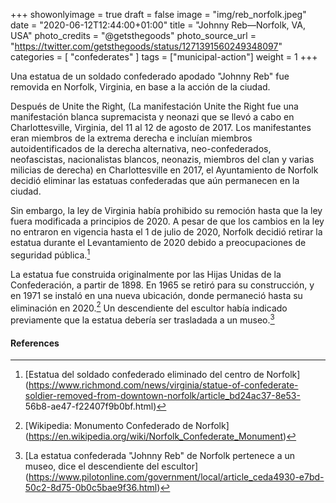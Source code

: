 +++
showonlyimage = true
draft = false
image = "img/reb_norfolk.jpeg"
date = "2020-06-12T12:44:00+01:00"
title = "Johnny Reb—Norfolk, VA, USA"
photo_credits = "@getsthegoods"
photo_source_url = "https://twitter.com/getsthegoods/status/1271391560249348097"
categories = [ "confederates" ]
tags = ["municipal-action"]
weight = 1
+++


Una estatua de un soldado confederado apodado "Johnny Reb" fue removida en Norfolk, Virginia, en base a la acción de la ciudad.

<!--more-->

Después de Unite the Right, (La manifestación Unite the Right fue una manifestación blanca supremacista y neonazi que se llevó a cabo en Charlottesville, Virginia, del 11 al 12 de agosto de 2017. Los manifestantes eran miembros de la extrema derecha e incluían miembros autoidentificados de la derecha alternativa, neo-confederados, neofascistas, nacionalistas blancos, neonazis, miembros del clan y varias milicias de derecha) en Charlottesville en 2017, el Ayuntamiento de Norfolk decidió eliminar las estatuas confederadas que aún permanecen en la ciudad. 

Sin embargo, la ley de Virginia había prohibido su remoción hasta que la ley fuera modificada a principios de 2020. A pesar de que los cambios en la ley no entraron en vigencia hasta el 1 de julio de 2020, Norfolk decidió retirar la estatua durante el Levantamiento de 2020 debido a preocupaciones de seguridad pública.[^1]

La estatua fue construida originalmente por las Hijas Unidas de la Confederación, a partir de 1898. En 1965 se retiró para su construcción, y en 1971 se instaló en una nueva ubicación, donde permaneció hasta su eliminación en 2020.[^2] Un descendiente del escultor había indicado previamente que la estatua debería ser trasladada a un museo.[^3]

#### References

[^1]: [Estatua del soldado confederado eliminado del centro de Norfolk] (https://www.richmond.com/news/virginia/statue-of-confederate-soldier-removed-from-downtown-norfolk/article_bd24ac37-8e53- 56b8-ae47-f22407f9b0bf.html)

[^2]: [Wikipedia: Monumento Confederado de Norfolk] (https://en.wikipedia.org/wiki/Norfolk_Confederate_Monument)

[^3]: [La estatua confederada "Johnny Reb" de Norfolk pertenece a un museo, dice el descendiente del escultor] (https://www.pilotonline.com/government/local/article_ceda4930-e7bd-50c2-8d75-0b0c5bae9f36.html)
